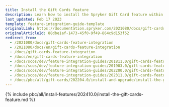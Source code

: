```yaml
---
title: Install the Gift Cards feature
description: Learn how to install the Spryker Gift Card feature within your Spryker Cloud Commerce OS project.
last_updated: Feb 17 2023
template: feature-integration-guide-template
originalLink: https://documentation.spryker.com/2021080/docs/gift-cards-feature-integration
originalArticleId: 88dbe1af-1473-45f0-9f49-864c9d153f52
redirect_from:
  - /2021080/docs/gift-cards-feature-integration
  - /2021080/docs/en/gift-cards-feature-integration
  - /docs/gift-cards-feature-integration
  - /docs/en/gift-cards-feature-integration
  - /docs/scos/dev/feature-integration-guides/201811.0/gift-cards-feature-integration.html
  - /docs/scos/dev/feature-integration-guides/201903.0/gift-cards-feature-integration.html
  - /docs/scos/dev/feature-integration-guides/202200.0/gift-cards-feature-integration.html
  - /docs/scos/dev/feature-integration-guides/202311.0/gift-cards-feature-integration.html  
  - /docs/pbc/all/gift-cards/202204.0/install-and-upgrade/install-the-gift-cards-feature.html
---
```


{% include pbc/all/install-features/202410.0/install-the-gift-cards-feature.md %} <!-- To edit, see /_includes/pbc/all/install-features/202410.0/install-the-gift-cards-feature.md -->
